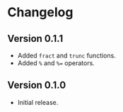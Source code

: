 # Changelog

## Version 0.1.1

* Added `fract` and `trunc` functions.
* Added `%` and `%=` operators.

## Version 0.1.0

* Initial release.
